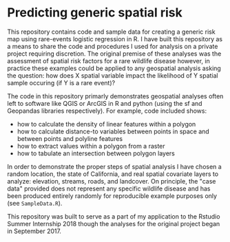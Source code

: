# Predicting generic spatial risk

This repository contains code and sample data for creating a generic risk map using rare-events logistic regression in R. I have built this repository as a means to share the code and procedures I used for analysis on a private project requiring discretion. The original premise of these analyses was the assessment of spatial risk factors for a rare wildlife disease however, in practice these examples could be applied to any geospatial analysis asking the question: how does X spatial variable impact the likelihood of Y spatial sample occuring (if Y is a rare event)? 

The code in this repository primarly demonstrates geospatial analyses often left to software like QGIS or ArcGIS in R and python (using the sf and Geopandas libraries respectively). For example, code included shows:
- how to calculate the density of linear features within a polygon 
- how to calculate distance-to variables between points in space and between points and polyline features
- how to extract values within a polygon from a raster 
- how to tabulate an intersection between polygon layers 

In order to demonstrate the proper steps of spatial analysis I have chosen a random location, the state of California, and real spatial covariate layers to analyze: elevation, streams, roads, and landcover. On principle, the "case data" provided does not represent any specific wildlife disease and has been produced entirely randomly for reproducible example purposes only (see `SampleData.R`).

This repository was built to serve as a part of my application to the Rstudio Summer Internship 2018 though the analyses for the original project began in September 2017.  
